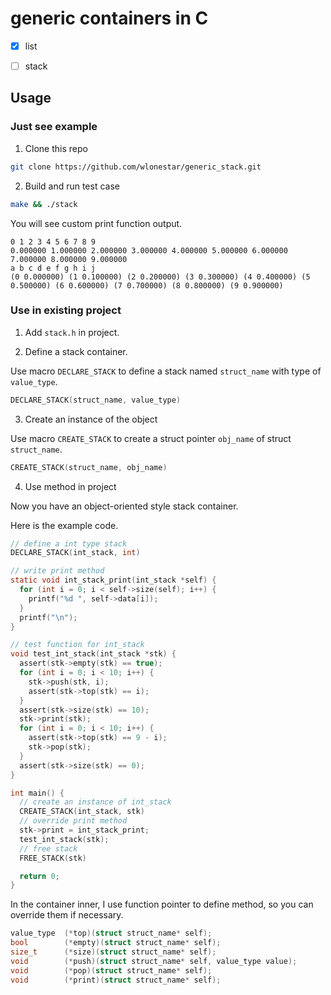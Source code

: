 # generic containers in C

- [x] list

- [ ] stack

## Usage

### Just see example

1. Clone this repo

```bash
git clone https://github.com/wlonestar/generic_stack.git
```

2. Build and run test case

```bash
make && ./stack
```

You will see custom print function output.

```
0 1 2 3 4 5 6 7 8 9 
0.000000 1.000000 2.000000 3.000000 4.000000 5.000000 6.000000 7.000000 8.000000 9.000000 
a b c d e f g h i j 
(0 0.000000) (1 0.100000) (2 0.200000) (3 0.300000) (4 0.400000) (5 0.500000) (6 0.600000) (7 0.700000) (8 0.800000) (9 0.900000)
```

### Use in existing project

1. Add `stack.h` in project.

2. Define a stack container.

Use macro `DECLARE_STACK` to define a stack named `struct_name` with type of `value_type`.

```c
DECLARE_STACK(struct_name, value_type)
```

3. Create an instance of the object

Use macro `CREATE_STACK` to create a struct pointer `obj_name` of struct `struct_name`.

```c
CREATE_STACK(struct_name, obj_name)
```

4. Use method in project

Now you have an object-oriented style stack container.

Here is the example code.

```c
// define a int type stack
DECLARE_STACK(int_stack, int)

// write print method
static void int_stack_print(int_stack *self) {
  for (int i = 0; i < self->size(self); i++) {
    printf("%d ", self->data[i]);
  }
  printf("\n");
}

// test function for int_stack
void test_int_stack(int_stack *stk) {
  assert(stk->empty(stk) == true);
  for (int i = 0; i < 10; i++) {
    stk->push(stk, i);
    assert(stk->top(stk) == i);
  }
  assert(stk->size(stk) == 10);
  stk->print(stk);
  for (int i = 0; i < 10; i++) {
    assert(stk->top(stk) == 9 - i);
    stk->pop(stk);
  }
  assert(stk->size(stk) == 0);
}

int main() {
  // create an instance of int_stack
  CREATE_STACK(int_stack, stk)
  // override print method
  stk->print = int_stack_print;
  test_int_stack(stk);
  // free stack
  FREE_STACK(stk)

  return 0;
}
```

In the container inner, I use function pointer to define method, so you can override them if necessary.

```c
value_type  (*top)(struct struct_name* self);
bool        (*empty)(struct struct_name* self);
size_t      (*size)(struct struct_name* self);
void        (*push)(struct struct_name* self, value_type value);
void        (*pop)(struct struct_name* self);
void        (*print)(struct struct_name* self);
```
